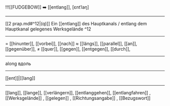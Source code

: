  !!![[FUDGEBOW]]
➡️ [[entlang]], [ɛntˈlaŋ]

---
[[2 prap.md#^12|(q)]] Ein [[entlang]] des Hauptkanals / entlang dem Hauptkanal gelegenes Werksgelände ^12

---
= [[hinunter]], [[vorbei]], [[nach]]
≈ [[längs]], [[parallel]], [[an]],  [[gegenüber]],
≠ [[quer]], [[gegen]], [[entgegen]], [[durch]],

---
along
вдоль

---
[[ent]]|[[lang]]

---
[[lang]], [[lange]], [[verlängern]], [[entlanggehen]], [[entlangfahren]]
, [[Werksgelände]]
, [[gelegen]]
, [[Richtungsangabe]]
, [[Bezugswort]]